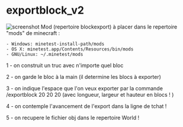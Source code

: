 # exportblock_v2
![screenshot](https://raw.github.com/julienrat/exportblock_v2/master/Minetest.png)
Mod (repertoire blockexport) à placer dans le repertoire "mods" de minecraft :


    - Windows: minetest-install-path/mods
    - OS X: minetest.app/Contents/Resources/bin/mods
    - GNU/Linux: ~/.minetest/mods


1 - on construit un truc avec n'importe quel bloc

2 - on garde le bloc à la main (il determine les blocs à exporter)

3 - on indique l'espace que l'on veux exporter par la commande /exportblock 20 20 20 (avec longueur, largeur et hauteur en blocs ! )

4 - on contemple l'avancement de l'export dans la ligne de tchat !

5 - on recupere le fichier obj dans le repertoire World !
